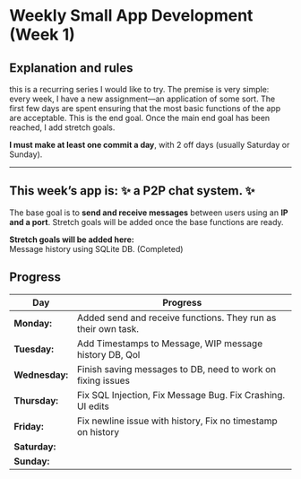 # Weekly Small App Development (Week 1)

## Explanation and rules

this is a recurring series I would like to try. The premise is very simple: every week, 
I have a new assignment—an application of some sort. The first few days are spent ensuring 
that the most basic functions of the app are acceptable. This is the end goal. 
Once the main end goal has been reached, I add stretch goals.

**I must make at least one commit a day**, with 2 off days (usually Saturday or Sunday).

---

## This week’s app is: :sparkles: a P2P chat system. :sparkles:
The base goal is to **send and receive messages** between users using an **IP and a port**.
Stretch goals will be added once the base functions are ready.

**Stretch goals will be added here:**  
Message history using SQLite DB. (Completed)

## Progress
| **Day**       | **Progress**                                                   |
|---------------|----------------------------------------------------------------|
| **Monday:**   | Added send and receive functions. They run as their own task.  |
| **Tuesday:**  | Add Timestamps to Message, WIP message history DB, Qol         |
| **Wednesday:**| Finish saving messages to DB, need to work on fixing issues    |
| **Thursday:** | Fix SQL Injection, Fix Message Bug. Fix Crashing. UI edits     |
| **Friday:**   | Fix newline issue with history, Fix no timestamp on history    |
| **Saturday:** |                                                                |
| **Sunday:**   |                                                                |
